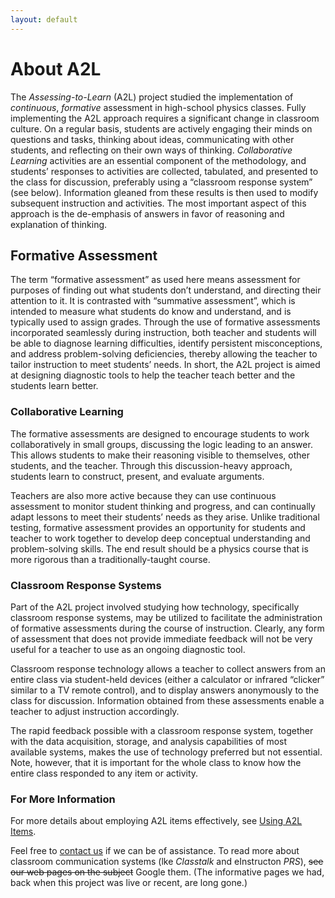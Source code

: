 ```yaml
---
layout: default
---
```


# About A2L

The _Assessing-to-Learn_ (A2L) project studied the implementation of _continuous_, _formative_ assessment in high-school physics classes. Fully implementing the A2L approach requires a significant change in classroom culture. On a regular basis, students are actively engaging their minds on questions and tasks, thinking about ideas, communicating with other students, and reflecting on their own ways of thinking. _Collaborative Learning_ activities are an essential component of the methodology, and students’ responses to activities are collected, tabulated, and presented to the class for discussion, preferably using a “classroom response system” (see below). Information gleaned from these results is then used to modify subsequent instruction and activities. The most important aspect of this approach is the de-emphasis of answers in favor of reasoning and explanation of thinking.

## Formative Assessment

The term “formative assessment” as used here means assessment for purposes of finding out what students don’t understand, and directing their attention to it. It is contrasted with “summative assessment”, which is intended to measure what students do know and understand, and is typically used to assign grades. Through the use of formative assessments incorporated seamlessly during instruction, both teacher and students will be able to diagnose learning difficulties, identify persistent misconceptions, and address problem-solving deficiencies, thereby allowing the teacher to tailor instruction to meet students’ needs. In short, the A2L project is aimed at designing diagnostic tools to help the teacher teach better and the students learn better.

### Collaborative Learning

The formative assessments are designed to encourage students to work collaboratively in small groups, discussing the logic leading to an answer. This allows students to make their reasoning visible to themselves, other students, and the teacher. Through this discussion-heavy approach, students learn to construct, present, and evaluate arguments.

Teachers are also more active because they can use continuous assessment to monitor student thinking and progress, and can continually adapt lessons to meet their students’ needs as they arise. Unlike traditional testing, formative assessment provides an opportunity for students and teacher to work together to develop deep conceptual understanding and problem-solving skills. The end result should be a physics course that is more rigorous than a traditionally-taught course.

### Classroom Response Systems

Part of the A2L project involved studying how technology, specifically classroom response systems, may be utilized to facilitate the administration of formative assessments during the course of instruction. Clearly, any form of assessment that does not provide immediate feedback will not be very useful for a teacher to use as an ongoing diagnostic tool.

Classroom response technology allows a teacher to collect answers from an entire class via student-held devices (either a calculator or infrared “clicker” similar to a TV remote control), and to display answers anonymously to the class for discussion. Information obtained from these assessments enable a teacher to adjust instruction accordingly.

The rapid feedback possible with a classroom response system, together with the data acquisition, storage, and analysis capabilities of most available systems, makes the use of technology preferred but not essential. Note, however, that it is important for the whole class to know how the entire class responded to any item or activity.

### For More Information

For more details about employing A2L items effectively, see [Using A2L Items](using.md).

Feel free to [contact us](mailto:idbeatty@uncg.edu) if we can be of assistance. To read more about classroom communication systems (lke _Classtalk_ and eInstructon _PRS_), ~~see our web pages on the subject~~ Google them. (The informative pages we had, back when this project was live or recent, are long gone.)
